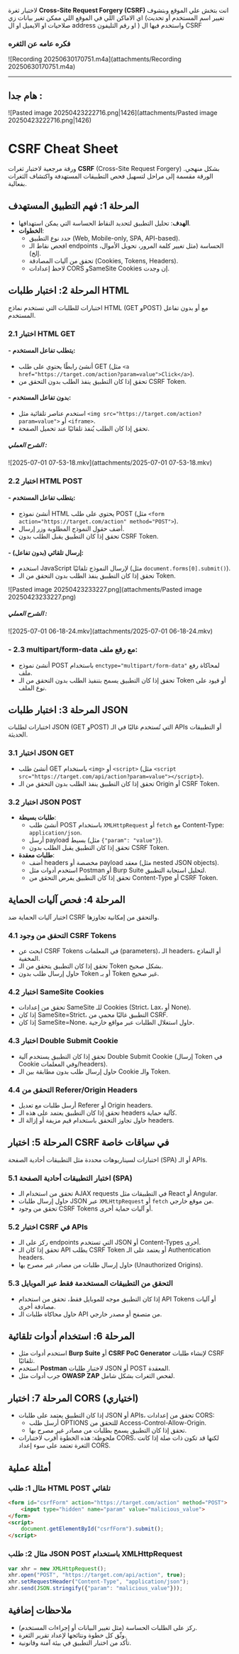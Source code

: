 لاختبار ثغرة **Cross-Site Request Forgery (CSRF)** انت بتخش علي الموقع وبتشوف اي الاماكن اللي في الموقع  اللي ممكن تغير بيانات زي (تغيير اسم المستخدم أو تحديث صلاحيات او الايميل او ال address او رقم التليفون  ) واستخدم فيها ال CSRF

### فكره عامه عن الثغره

![Recording 20250630170751.m4a](attachments/Recording 20250630170751.m4a)


---


## هام جدا :

![Pasted image 20250423222716.png|1426](attachments/Pasted image 20250423222716.png|1426)
# CSRF Cheat Sheet

ورقة مرجعية لاختبار ثغرات **CSRF** (Cross-Site Request Forgery) بشكل منهجي. الورقة مقسمة إلى مراحل لتسهيل فحص التطبيقات المستهدفة واكتشاف الثغرات بفعالية.

## المرحلة 1: فهم التطبيق المستهدف

- **الهدف**: تحليل التطبيق لتحديد النقاط الحساسة التي يمكن استهدافها.
- **الخطوات**:
    - حدد نوع التطبيق (Web, Mobile-only, SPA, API-based).
    - افحص نقاط الـ endpoints الحساسة (مثل تغيير كلمة المرور، تحويل الأموال، إلخ).
    - تحقق من آليات المصادقة (Cookies, Tokens, Headers).
    - لاحظ إعدادات CORS وSameSite Cookies إن وجدت.

## المرحلة 2: اختبار طلبات HTML

اختبارات للطلبات التي تستخدم نماذج HTML (GET وPOST) مع أو بدون تفاعل المستخدم.

### 2.1 اختبار HTML GET

#### - **يتطلب تفاعل المستخدم**:
- أنشئ رابطًا يحتوي على طلب GET (مثل `<a href="https://target.com/action?param=value">Click</a>`).
- تحقق إذا كان التطبيق ينفذ الطلب بدون التحقق من CSRF Token.
#### - **بدون تفاعل المستخدم**:
- استخدم عناصر تلقائية مثل `<img src="https://target.com/action?param=value">` أو `<iframe>`.
- تحقق إذا كان الطلب يُنفذ تلقائيًا عند تحميل الصفحة.
##### الشرح العملي :

![2025-07-01 07-53-18.mkv](attachments/2025-07-01 07-53-18.mkv)
### 2.2 اختبار HTML POST

#### - **يتطلب تفاعل المستخدم**:
- أنشئ نموذج HTML يحتوي على طلب POST (مثل `<form action="https://target.com/action" method="POST">`).
- أضف حقول النموذج المطلوبة وزر إرسال.
- تحقق إذا كان التطبيق يقبل الطلب بدون CSRF Token.
#### - **إرسال تلقائي (بدون تفاعل)**:
- استخدم JavaScript لإرسال النموذج تلقائيًا (مثل `document.forms[0].submit()`).
 - تحقق إذا كان التطبيق ينفذ الطلب بدون التحقق من الـ Token.

![Pasted image 20250423233227.png](attachments/Pasted image 20250423233227.png)
##### الشرح العملي :

![2025-07-01 06-18-24.mkv](attachments/2025-07-01 06-18-24.mkv)


### - 2.3 **multipart/form-data مع رفع ملف**:
- أنشئ نموذج POST باستخدام `enctype="multipart/form-data"` لمحاكاة رفع ملف.
- تحقق إذا كان التطبيق يسمح بتنفيذ الطلب بدون التحقق من الـ Token أو قيود على نوع الملف.

## المرحلة 3: اختبار طلبات JSON

اختبارات لطلبات JSON (GET وPOST) التي تُستخدم غالبًا في الـ APIs أو التطبيقات الحديثة.

### 3.1 اختبار JSON GET

- أنشئ طلب GET باستخدام `<img>` أو `<script>` (مثل `<script src="https://target.com/api/action?param=value"></script>`).
- تحقق إذا كان التطبيق ينفذ الطلب بدون التحقق من الـ Origin أو CSRF Token.

### 3.2 اختبار JSON POST

- **طلبات بسيطة**:
    - أنشئ طلب POST باستخدام `XMLHttpRequest` أو `fetch` مع Content-Type: `application/json`.
    - أرسل payload بسيط (مثل `{"param": "value"}`).
    - تحقق إذا كان التطبيق يقبل الطلب بدون CSRF Token.
- **طلبات معقدة**:
    - أضف headers مخصصة أو payload معقد (مثل nested JSON objects).
    - استخدم أدوات مثل Postman أو Burp Suite لتحليل استجابة التطبيق.
    - تحقق إذا كان التطبيق يفرض التحقق من Content-Type أو CSRF Token.

## المرحلة 4: فحص آليات الحماية

اختبار آليات الحماية ضد CSRF والتحقق من إمكانية تجاوزها.

### 4.1 التحقق من وجود CSRF Tokens

- ابحث عن CSRF Tokens في المعلمات (parameters)، الـ headers، أو النماذج المخفية.
- تحقق إذا كان التطبيق يتحقق من الـ Token بشكل صحيح.
- حاول إرسال طلب بدون Token أو بـ Token غير صحيح.

### 4.2 اختبار SameSite Cookies

- تحقق من إعدادات SameSite للـ Cookies (Strict، Lax، أو None).
- إذا كان SameSite=Strict، التطبيق غالبًا محمي من CSRF.
- إذا كان SameSite=None، حاول استغلال الطلبات عبر مواقع خارجية.

### 4.3 اختبار Double Submit Cookie

- تحقق إذا كان التطبيق يستخدم آلية Double Submit Cookie (إرسال Token في Cookie وفي المعلمات/headers).
- حاول إرسال طلب بدون مطابقة بين الـ Cookie والـ Token.

### 4.4 التحقق من Referer/Origin Headers

- أرسل طلبات مع تعديل Referer أو Origin headers.
- تحقق إذا كان التطبيق يعتمد على هذه الـ headers كآلية حماية.
- حاول تجاوز التحقق باستخدام قيم مزيفة أو إزالة الـ headers.

## المرحلة 5: اختبار CSRF في سياقات خاصة

اختبارات لسيناريوهات محددة مثل التطبيقات أحادية الصفحة (SPA) أو الـ APIs.

### 5.1 اختبار التطبيقات أحادية الصفحة (SPA)

- تحقق من استخدام الـ AJAX requests في التطبيقات مثل React أو Angular.
- حاول إرسال طلبات JSON عبر `XMLHttpRequest` أو `fetch` من موقع خارجي.
- تحقق من وجود CSRF Tokens أو آليات حماية أخرى.

### 5.2 اختبار CSRF في APIs

- ركز على الـ endpoints التي تستخدم JSON أو Content-Types أخرى.
- تحقق إذا كان الـ API يطلب CSRF Token أو يعتمد على الـ Authentication headers.
- حاول إرسال طلبات من مصادر غير مصرح بها (Unauthorized Origins).

### 5.3 التحقق من التطبيقات المستخدمة فقط عبر الموبايل

- إذا كان التطبيق موجه للموبايل فقط، تحقق من استخدام API Tokens أو آليات مصادقة أخرى.
- حاول محاكاة طلبات الـ API من متصفح أو مصدر خارجي.

## المرحلة 6: استخدام أدوات تلقائية

- استخدم أدوات مثل **Burp Suite** أو **CSRF PoC Generator** لإنشاء طلبات CSRF تلقائيًا.
- استخدم **Postman** لاختبار طلبات JSON أو POST المعقدة.
- جرب أدوات مثل **OWASP ZAP** لفحص الثغرات بشكل شامل.

## المرحلة 7: اختبار CORS (اختياري)

- إذا كان التطبيق يعتمد على طلبات JSON أو APIs، تحقق من إعدادات CORS:
    - أرسل طلب OPTIONS للتحقق من Access-Control-Allow-Origin.
    - تحقق إذا كان التطبيق يسمح بطلبات من مصادر غير مصرح بها.
- ملحوظة: هذه الخطوة أقرب لاختبارات CORS، لكنها قد تكون ذات صلة إذا كانت الثغرة تعتمد على سوء إعداد CORS.

## أمثلة عملية

### مثال 1: طلب HTML POST تلقائي

```html
<form id="csrfForm" action="https://target.com/action" method="POST">
    <input type="hidden" name="param" value="malicious_value">
</form>
<script>
    document.getElementById("csrfForm").submit();
</script>
```

### مثال 2: طلب JSON POST باستخدام XMLHttpRequest

```javascript
var xhr = new XMLHttpRequest();
xhr.open("POST", "https://target.com/api/action", true);
xhr.setRequestHeader("Content-Type", "application/json");
xhr.send(JSON.stringify({"param": "malicious_value"}));
```

## ملاحظات إضافية

- ركز على الطلبات الحساسة (مثل تغيير البيانات أو إجراءات المستخدم).
- وثّق كل خطوة ونتائجها لإعداد تقرير الثغرة.
- تأكد من اختبار التطبيق في بيئة آمنة وقانونية.


